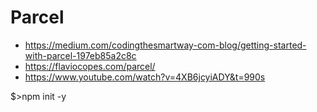 
# Parcel
- https://medium.com/codingthesmartway-com-blog/getting-started-with-parcel-197eb85a2c8c
- https://flaviocopes.com/parcel/
- https://www.youtube.com/watch?v=4XB6jcyiADY&t=990s

$>npm init -y